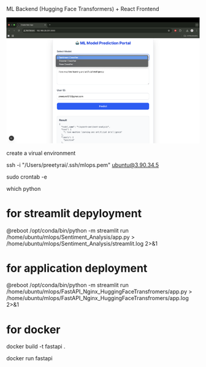 
ML Backend (Hugging Face Transformers) + React Frontend

![alt text](app.png)

create a virual environment


ssh -i "/Users/preetyrai/.ssh/mlops.pem" ubuntu@3.90.34.5


sudo crontab -e 

which python 

# for streamlit depyloyment
 @reboot /opt/conda/bin/python -m streamlit run /home/ubuntu/mlops/Sentiment_Analysis/app.py > /home/ubuntu/mlops/Sentiment_Analysis/streamlit.log 2>&1 


# for application deployment 
@reboot /opt/conda/bin/python -m streamlit run /home/ubuntu/mlops/FastAPI_Nginx_HuggingFaceTransfromers/app.py > /home/ubuntu/mlops/FastAPI_Nginx_HuggingFaceTransfromers/app.log 2>&1



# for docker

docker build -t fastapi .

docker run fastapi 
